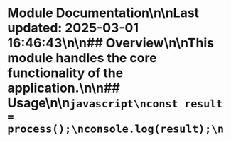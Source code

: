 # Module Documentation\n\nLast updated: 2025-03-01 16:46:43\n\n## Overview\n\nThis module handles the core functionality of the application.\n\n## Usage\n\n```javascript\nconst result = process();\nconsole.log(result);\n```
